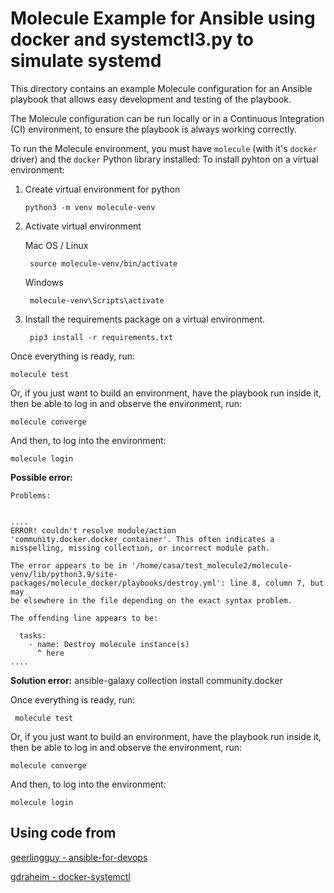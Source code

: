 # Molecule Example for Ansible using docker and systemctl3.py to simulate systemd

This directory contains an example Molecule configuration for an Ansible playbook that allows easy development and testing of the playbook.

The Molecule configuration can be run locally or in a Continuous Integration (CI) environment, to ensure the playbook is always working correctly.

To run the Molecule environment, you must have `molecule` (with it's `docker` driver) and the `docker` Python library installed:
To install pyhton on a virtual environment:

1. Create virtual environment for python
    
    ```
    python3 -m venv molecule-venv
    ```   
    
2. Activate virtual environment 

    Mac OS / Linux

        source molecule-venv/bin/activate

    Windows

        molecule-venv\Scripts\activate

3. Install the requirements package on a virtual environment. 
        
        pip3 install -r requirements.txt 



        
Once everything is ready, run:
        
    molecule test
        
Or, if you just want to build an environment, have the playbook run inside it, then be able to log in and observe the environment, run:
        
    molecule converge
        
And then, to log into the environment:
        
    molecule login
        
**Possible error:**
    
    Problems:
    
    
    ....
    ERROR! couldn't resolve module/action 'community.docker.docker_container'. This often indicates a misspelling, missing collection, or incorrect module path.
    
    The error appears to be in '/home/casa/test_molecule2/molecule-venv/lib/python3.9/site-packages/molecule_docker/playbooks/destroy.yml': line 8, column 7, but may
    be elsewhere in the file depending on the exact syntax problem.
    
    The offending line appears to be:
    
      tasks:
        - name: Destroy molecule instance(s)
          ^ here
    ....
    
    
    
 **Solution error:** 
    ansible-galaxy collection install community.docker
    
    



Once everything is ready, run:
    
     molecule test
    
Or, if you just want to build an environment, have the playbook run inside it, then be able to log in and observe the environment, run:
            
    molecule converge
    
And then, to log into the environment:
        
    molecule login
    
## Using code from

 [geerlingguy - ansible-for-devops](https://github.com/geerlingguy/ansible-for-devops/tree/master/molecule)
 

[gdraheim - docker-systemctl](https://github.com/gdraheim/docker-systemctl-replacement)

